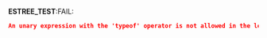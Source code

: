 __ESTREE_TEST__:FAIL:
```json
An unary expression with the 'typeof' operator is not allowed in the left-hand side of an exponentiation expression. Consider enclosing the expression in parentheses.
```
